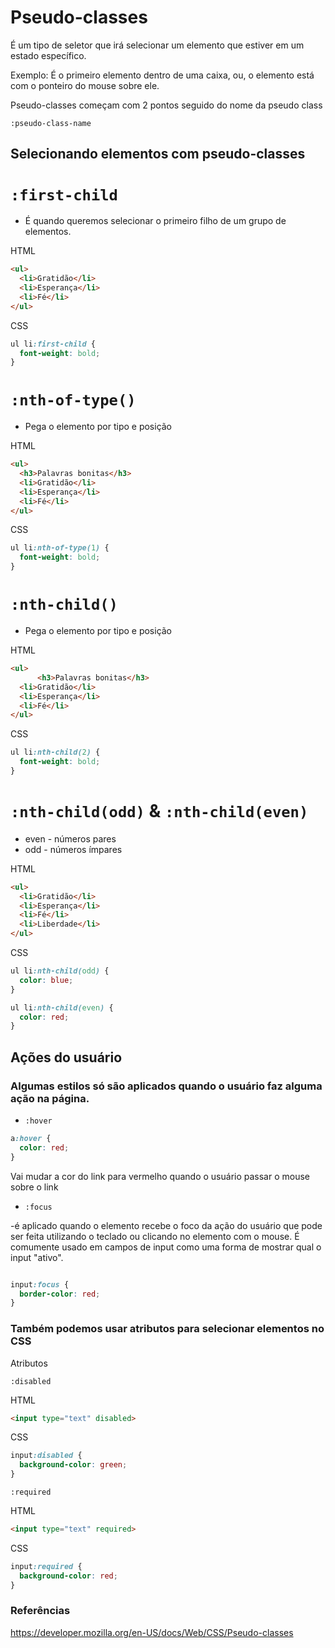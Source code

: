 # Pseudo-classes

É um tipo de seletor que irá selecionar um elemento que estiver em um estado específico.

Exemplo: É o primeiro elemento dentro de uma caixa, ou, o elemento está com o ponteiro do mouse sobre ele.

Pseudo-classes começam com 2 pontos seguido do nome da pseudo class 

`:pseudo-class-name`

## Selecionando elementos com pseudo-classes



# `:first-child`
* É quando queremos selecionar o primeiro filho de um grupo de elementos.

HTML
```HTML
<ul>
  <li>Gratidão</li>
  <li>Esperança</li>
  <li>Fé</li>
</ul>
```

CSS
```CSS
ul li:first-child {
  font-weight: bold;
}
```

# `:nth-of-type()`
* Pega o elemento por tipo e posição

HTML
```HTML
<ul>
  <h3>Palavras bonitas</h3>
  <li>Gratidão</li>
  <li>Esperança</li>
  <li>Fé</li>
</ul>
```
CSS
```CSS
ul li:nth-of-type(1) {
  font-weight: bold;
}
```

# `:nth-child()`
* Pega o elemento por tipo e posição

HTML
```HTML
<ul>
      <h3>Palavras bonitas</h3>
  <li>Gratidão</li>
  <li>Esperança</li>
  <li>Fé</li>
</ul>
```
CSS
```CSS
ul li:nth-child(2) {
  font-weight: bold;
}
```

# `:nth-child(odd)` & `:nth-child(even)`
* even - números pares
* odd - números ímpares

HTML
```HTML
<ul>
  <li>Gratidão</li>
  <li>Esperança</li>
  <li>Fé</li>
  <li>Liberdade</li>
</ul>
```

CSS
```CSS
ul li:nth-child(odd) {
  color: blue;
}

ul li:nth-child(even) {
  color: red;
}
```

## Ações do usuário
### Algumas estilos só são aplicados quando o usuário faz alguma ação na página.

* `:hover`
```CSS
a:hover {
  color: red;
}
```
Vai mudar a cor do link para vermelho quando o usuário passar o mouse sobre o link

* `:focus` 

-é aplicado quando o elemento recebe o foco da ação do usuário que pode ser feita utilizando o teclado ou clicando no elemento com o mouse. É comumente usado em campos de input como uma forma de mostrar qual o input "ativo".

```CSS

input:focus {
  border-color: red;
}
```

### Também podemos usar atributos para selecionar elementos no CSS

Atributos

`:disabled`

HTML
```html
<input type="text" disabled>
```

CSS
```CSS
input:disabled {
  background-color: green;
}
```

`:required`

HTML
```html
<input type="text" required>
```

CSS
```CSS
input:required {
  background-color: red;
}
```

### Referências
https://developer.mozilla.org/en-US/docs/Web/CSS/Pseudo-classes